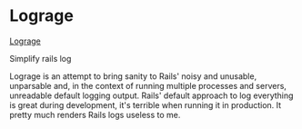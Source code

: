 # Lograge

[Lograge](https://github.com/roidrage/lograge)

Simplify rails log

Lograge is an attempt to bring sanity to Rails' noisy and unusable, unparsable and, in the context of running multiple processes and servers, unreadable default logging output. Rails' default approach to log everything is great during development, it's terrible when running it in production. It pretty much renders Rails logs useless to me.
